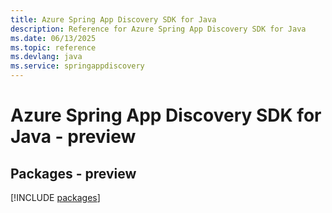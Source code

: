 ```yaml
---
title: Azure Spring App Discovery SDK for Java
description: Reference for Azure Spring App Discovery SDK for Java
ms.date: 06/13/2025
ms.topic: reference
ms.devlang: java
ms.service: springappdiscovery
---
```

# Azure Spring App Discovery SDK for Java - preview
## Packages - preview
[!INCLUDE [packages](spring-app-discovery-index.md)]